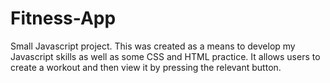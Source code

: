 # Fitness-App
Small Javascript project.
This was created as a means to develop my Javascript skills as well as some CSS and HTML practice. It allows users to create a workout and then view it by pressing the relevant button.
